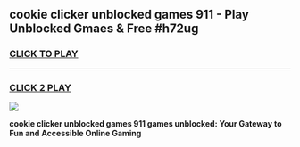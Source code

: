 
## cookie clicker unblocked games 911 - Play Unblocked Gmaes & Free #h72ug
<h3>
<a href="https://premium.freeplayer.one?title=cookie_clicker_unblocked_games_911&ref=03M">CLICK TO PLAY</a></h3>
<hr>

<h3>
<a href="https://premium.freeplayer.one?title=cookie_clicker_unblocked_games_911&ref=03M">CLICK 2 PLAY</a>
  
</h3>

<a href="https://premium.freeplayer.one?title=cookie_clicker_unblocked_games_911&ref=03M"><img src="https://clearcache.store/games.png"></a>


**cookie clicker unblocked games 911 games unblocked: Your Gateway to Fun and Accessible Online Gaming**
